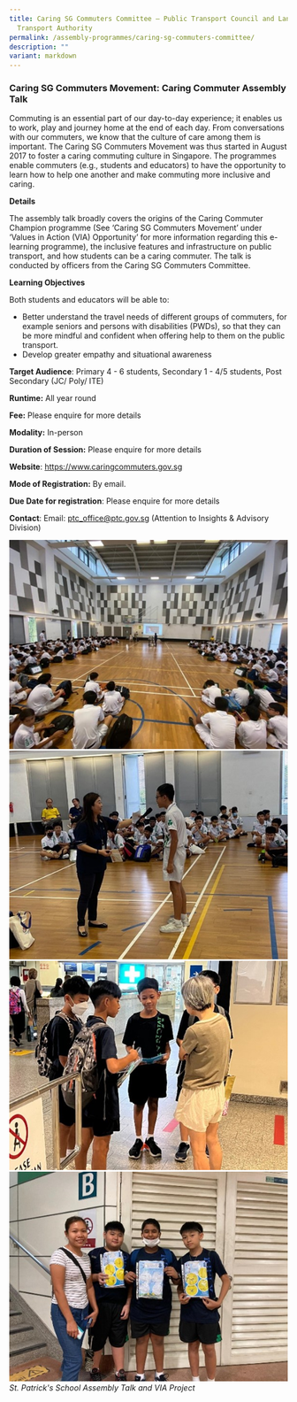 ```yaml
---
title: Caring SG Commuters Committee – Public Transport Council and Land
  Transport Authority
permalink: /assembly-programmes/caring-sg-commuters-committee/
description: ""
variant: markdown
---
```

### Caring SG Commuters Movement: Caring Commuter Assembly Talk

Commuting is an essential part of our day-to-day experience; it enables us to work, play and journey home at the end of each day. From conversations with our commuters, we know that the culture of care among them is important. The Caring SG Commuters Movement was thus started in August 2017 to foster a caring commuting culture in Singapore. The programmes enable commuters (e.g., students and educators) to have the opportunity to learn how to help one another and make commuting more inclusive and caring.

**Details**

The assembly talk broadly covers the origins of the Caring Commuter Champion programme (See ‘Caring SG Commuters Movement’ under ‘Values in Action (VIA) Opportunity’ for more information regarding this e-learning programme), the inclusive features and infrastructure on public transport, and how students can be a caring commuter. The talk is conducted by officers from the Caring SG Commuters Committee.  

**Learning Objectives**

Both students and educators will be able to:  
* Better understand the travel needs of different groups of commuters, for example seniors and persons with disabilities (PWDs), so that they can be more mindful and confident when offering help to them on the public transport. 
* Develop greater empathy and situational awareness

**Target Audience**: Primary 4 - 6 students, Secondary 1 - 4/5 students, Post Secondary (JC/ Poly/ ITE)

**Runtime:** All year round

**Fee:**  Please enquire for more details

**Modality:** In-person

**Duration of Session:** Please enquire for more details

**Website**: https://www.caringcommuters.gov.sg

**Mode of Registration:** By email.

**Due Date for registration**: Please enquire for more details

**Contact**: Email: ptc_office@ptc.gov.sg (Attention to Insights & Advisory Division)

![](/images/ptc_assembly1.jpg)
![](/images/ptc_assembly2.jpg)![](/images/ptc_assembly3.jpg)![](/images/ptc_assembly4.jpg)         _St. Patrick's School Assembly Talk and VIA Project_